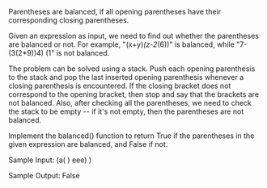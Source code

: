 Parentheses are balanced, if all opening parentheses have their corresponding closing parentheses.

Given an expression as input, we need to find out whether the parentheses are balanced or not.
For example, "(x+y)*(z-2*(6))" is balanced, while "7-(3(2*9))4) (1" is not balanced.

The problem can be solved using a stack. 
Push each opening parenthesis to the stack and pop the last inserted opening parenthesis whenever a closing parenthesis is encountered. 
If the closing bracket does not correspond to the opening bracket, then stop and say that the brackets are not balanced.
Also, after checking all the parentheses, we need to check the stack to be empty -- if it's not empty, then the parentheses are not balanced. 

Implement the balanced() function to return True if the parentheses in the given expression are balanced, and False if not. 

Sample Input:
(a( ) eee) )

Sample Output:
False
